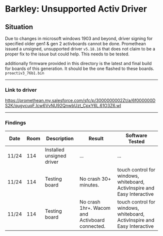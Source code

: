 # Barkley: Unsupported Activ Driver

## Situation
Due to changes in microsoft windows 1903 and beyond, driver signing for specified older gen1 & gen 2 activboards cannot be done. Promethean issued a unsigned, unsupported driver `v5.18.16` that does not claim to be a proper fix to the issue but could help. This needs to be tested.

additionally firmware provided in this directory is the latest and final build for boards of this generation. It should be the one flashed to these boards. `proactiv3_76b1.bin`

***

### Link to driver
https://promethean.my.salesforce.com/sfc/p/3000000002Zt/a/6f000000DS2K/qugvcuqF.lcw6VvNU92QnwbUzt_CpxY6L.61O3Z6.wI

***

### Findings

| Date  | Room | Description | Result | Software Tested |
| ------------- | ------------- | ------------- | ------------- | ------------- | 
| 11/24 | 114 | Installed unsigned driver | ... | ...
| 11/24 | 114 | Testing board | No crash 30+ minutes. | touch control for windows, whiteboard, ActivInspire and Easy Interactive |
| 11/24 | 114 | Testing board | No crash 1hr+. Wacom and Activboard connected. | touch control for windows, whiteboard, ActivInspire and Easy Interactive |
